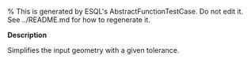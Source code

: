 % This is generated by ESQL's AbstractFunctionTestCase. Do not edit it. See ../README.md for how to regenerate it.

**Description**

Simplifies the input geometry with a given tolerance.

